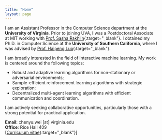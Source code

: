 ```yaml
---
title: "Home"
layout: page
---
```

 
I am an Assistant Professor in the Computer Science department at the **University of Virginia**. Prior to joining UVA, I was a Postdoctoral Associate at MIT working with [Prof. Sasha Rakhlin](http://www.mit.edu/~rakhlin/){:target="_blank"}. I obtained my Ph.D. in Computer Science at the **University of Southern California**, where I was advised by [Prof. Haipeng Luo](https://haipeng-luo.net/){:target="_blank"}. 

<!-- My current interest in online learning was ignited during my time at **Academia Sinica**, where I worked with [Prof. Chi-Jen Lu](https://homepage.iis.sinica.edu.tw/pages/cjlu/){:target="_blank"}. I hold a M.S. degree in Communication Engineering and a B.S. degree in Electrical Engineering, both obtained from **National Taiwan University**.  --> 

I am broadly interested in the field of interactive machine learning. My work is centered around the following topics:   
- Robust and adaptive learning algorithms for non-stationary or adversarial environments;   
- Sample-efficient reinforcement learning algorithms with strategic exploration;   
- Decentralized multi-agent learning algorithms with efficient communication and coordination.  

I am actively seeking collaborative opportunities, particularly those with a strong potential for practical application.  
  
**Email**: chenyu.wei [at] virginia.edu  
**Office**: Rice Hall 409  
[[Curriculum vitae](https://bahh723.github.io/document/cv.pdf){:target="_blank"}]  

<!-- <div style="line-height:3%;">
    <br>
</div> --> 


<!-- <div style="line-height:5%;">
    <br>
</div> -->

<!--
## Research Experiences [[Curriculum vitae](https://bahh723.github.io/document/cv.pdf){:target="_blank"}]
Postdoctoral Associate, MIT Institute for Data, Systems, and Society, Spring and Summer 2023   
Research Fellow, Simons Institute, Fall 2022, *Data-Driven Decision Processes*    
Student Visitor, Simons Institute, Spring 2022, *Learning and Games*   
Research Intern, Google Research, Summer 2021   
Student Visitor, Simons Institute, Fall 2020, *Theory of Reinforcement Learning*   
Research Intern, Microsoft Research, Redmond, Summer 2019   
Research Intern, Yahoo Research, New York, Summer 2018   
Research Assistant, Academia Sinica, Taipei, 2015-2017 
-->
   
<!-- <div style="line-height:30%;">
    <br>
</div> -->




